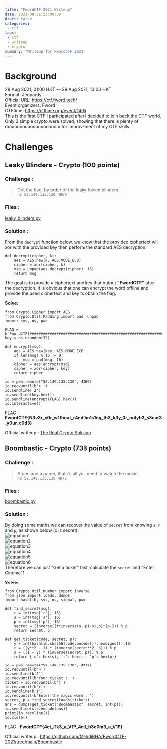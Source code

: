 ```yaml
---
title: "FwordCTF 2021 Writeup"
date: 2021-08-31T23:00:00
draft: false
categories:
 - ctf
tags:
 - ctf
 - writeup
 - crypto
summary: "Writeup for FwordCTF 2021"
---
```


# Background
28 Aug 2021, 01:00 HKT — 29 Aug 2021, 13:00 HKT  
Format: Jeopardy  
Official URL: https://ctf.fword.tech/  
Event organizers: Fword  
CTFtime: https://ctftime.org/event/1405  
This is the first CTF I participated after I decided to join back the CTF world. Only 2 simple crypto were solved, showing that there is plenty of rooooooooooooooooooom for improvement of my CTF skills.  

# Challenges
## Leaky Blinders - Crypto (100 points)
### Challenge :
> Get the flag, by order of the leaky fookin blinders..  
> `nc 52.149.135.130 4869`

### Files :  
[leaky_blinders.py](/files/Fword/leaky_blinders.py)

### Solution : 
From the `decrypt` function below, we know that the provided ciphertext will xor with the provided key then perform the standard AES decryption.

```
def decrypt(cipher, k):
    aes = AES.new(k, AES.MODE_ECB)
    cipher = xor(cipher, k)
    msg = unpad(aes.decrypt(cipher), 16)
    return msg
```
The goal is to provide a ciphertext and key that output **"FwordCTF"** after the decryption. It is obvious that one can encrypt the word offline and provide the used ciphertext and key to obtain the flag.  

**Solve:**
```
from Crypto.Cipher import AES
from Crypto.Util.Padding import pad, unpad
import sys, os, pwc

FLAG = b"FwordCTF{###############################################################}"
key = os.urandom(32)

def encrypt(msg):
    aes = AES.new(key, AES.MODE_ECB)
    if len(msg) % 16 != 0:
        msg = pad(msg, 16)
    cipher = aes.encrypt(msg)
    cipher = xor(cipher, key)
    return cipher

io = pwn.remote("52.149.135.130", 4869)
io.recvuntil(b'> ')
io.sendline('2')
io.sendline(key.hex())
io.sendline(encrypt(FLAG).hex())
io.interactive()
```
FLAG : **FwordCTF{N3v3r_x0r_w1thout_r4nd0m1s1ng_th3_k3y_0r_m4yb3_s3cur3_y0ur_c0d3}**

Official writeup : [The Real Crypto Solution](https://github.com/MehdiBHA/FwordCTF-2021/tree/main/Leaky%20Blinders)

## Boombastic - Crypto (738 points)
### Challenge :
> A pen and a paper, thats's all you need to watch the movie.  
> `nc 52.149.135.130 4872` 

### Files :  
[boombastic.py](/files/Fword/boombastic.py)


### Solution : 
By doing some maths we can recover the value of `secret` from knowing `s`, `r` and `p`, as shown below (x is secret):  
![equation1](https://user-images.githubusercontent.com/19466939/131537192-9a076340-813e-4200-9d46-4de54dede1d7.png)  
![equation2](https://user-images.githubusercontent.com/19466939/131537206-2ae07e20-d713-4fa0-a9cc-89ac7ce735e1.png)  
![equation3](https://user-images.githubusercontent.com/19466939/131537210-8bec7101-c64a-4a27-b59e-c38c9b415801.png)  
![equation4](https://user-images.githubusercontent.com/19466939/131537216-7f313e67-3c60-4799-af4d-7682121ebe42.png)  
![equation5](https://user-images.githubusercontent.com/19466939/131537227-bb9c1081-eed2-43e9-aa28-7cbe5aa62ed6.png)  
![equation6](https://user-images.githubusercontent.com/19466939/131537235-6e2b5446-81f0-45ae-bf97-ebc526397843.png)  
Therefore we can just "Get a ticket" first, calculate the `secret` and "Enter Cinema"!

**Solve:**
```
from Crypto.Util.number import inverse
from json import loads, dumps
import hashlib, sys, os, signal, pwn

def find_secret(msg):
    r = int(msg['r'], 16)
    s = int(msg['s'], 16)
    p = int(msg['p'], 16)
    secret = (inverse((r*inverse(s, p)-s),p)*(p-2)) % p
    return secret, p

def get_ticket(code, secret, p):
    y = int(hashlib.sha256(code.encode()).hexdigest(),16)
    r = ((y**2 - 1) * (inverse(secret**2, p))) % p
    s = ((1 + y) * (inverse(secret, p))) % p
    return {'s': hex(s), 'r': hex(r), 'p': hex(p)}

io = pwn.remote("52.149.135.130", 4872)
io.recvuntil(b'>')
io.sendline(b'2')
io.recvuntil(b'Your ticket : ')
ticket = io.recvuntil(b'}')
io.recvuntil(b'>')
io.sendline(b'1')
io.recvuntil(b'Enter the magic word : ')
secret, p = find_secret(loads(ticket))
ans = dumps(get_ticket("Boombastic", secret, int(p)))
io.sendline(str.encode(ans))
print(io.recvline())
io.close()
```

FLAG : **FwordCTF{4ct_l1k3_a_V1P_4nd_b3c0m3_a_V1P}**

Official writeup : https://github.com/MehdiBHA/FwordCTF-2021/tree/main/Boombastic

